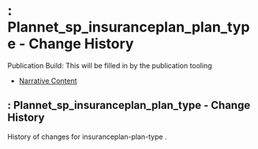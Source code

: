 # : Plannet\_sp\_insuranceplan\_plan\_type - Change History

Publication Build: This will be filled in by the publication tooling

* [Narrative Content](SearchParameter-insuranceplan-plan-type.html)

## : Plannet\_sp\_insuranceplan\_plan\_type - Change History

History of changes for insuranceplan-plan-type .